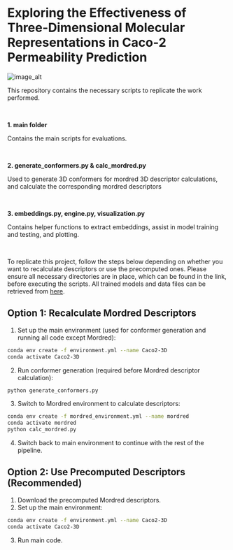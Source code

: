 # Exploring the Effectiveness of Three-Dimensional Molecular Representations in Caco-2 Permeability Prediction

![image_alt]()

This repository contains the necessary scripts to replicate the work performed.

<br>

**1. main folder**

Contains the main scripts for evaluations.

<br>

**2. generate_conformers.py & calc_mordred.py**

Used to generate 3D conformers for mordred 3D descriptor calculations, and calculate the corresponding mordred descriptors

<br>

**3. embeddings.py, engine.py, visualization.py**

Contains helper functions to extract embeddings, assist in model training and testing, and plotting.

<br>

To replicate this project, follow the steps below depending on whether you want to recalculate descriptors or use the precomputed ones. Please ensure all necessary directories are in place, which can be found in the link, before executing the scripts. All trained models and data files can be retrieved from [here](https://entuedu-my.sharepoint.com/:u:/g/personal/png032_e_ntu_edu_sg/EWjItPdqw9pNhTy5_Twx3wgBZY0K0KxYR_tk8k1uK_ov1g?e=eIEOTx).
## Option 1: Recalculate Mordred Descriptors
1. Set up the main environment (used for conformer generation and running all code except Mordred):
```bash
conda env create -f environment.yml --name Caco2-3D
conda activate Caco2-3D
```
2. Run conformer generation (required before Mordred descriptor calculation):
```bash
python generate_conformers.py
```
3. Switch to Mordred environment to calculate descriptors:
```bash
conda env create -f mordred_environment.yml --name mordred
conda activate mordred
python calc_mordred.py
```
4. Switch back to main environment to continue with the rest of the pipeline.

## Option 2: Use Precomputed Descriptors (Recommended)
1. Download the precomputed Mordred descriptors.
2. Set up the main environment:
```bash
conda env create -f environment.yml --name Caco2-3D
conda activate Caco2-3D
```
3. Run main code.
